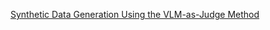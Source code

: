 [Synthetic Data Generation Using the VLM-as-Judge Method](https://pyimagesearch.com/2025/08/18/synthetic-data-generation-using-the-vlm-as-judge-method/)
